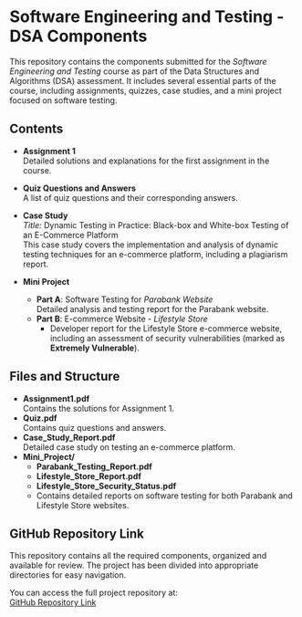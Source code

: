 # Software Engineering and Testing - DSA Components

This repository contains the components submitted for the *Software Engineering and Testing* course as part of the Data Structures and Algorithms (DSA) assessment. It includes several essential parts of the course, including assignments, quizzes, case studies, and a mini project focused on software testing.

## Contents

- **Assignment 1**  
  Detailed solutions and explanations for the first assignment in the course.

- **Quiz Questions and Answers**  
  A list of quiz questions and their corresponding answers.

- **Case Study**  
  *Title:* Dynamic Testing in Practice: Black-box and White-box Testing of an E-Commerce Platform  
  This case study covers the implementation and analysis of dynamic testing techniques for an e-commerce platform, including a plagiarism report.

- **Mini Project**  
  - **Part A**: Software Testing for *Parabank Website*  
    Detailed analysis and testing report for the Parabank website.
  - **Part B**: E-commerce Website - *Lifestyle Store*  
    - Developer report for the Lifestyle Store e-commerce website, including an assessment of security vulnerabilities (marked as **Extremely Vulnerable**).

## Files and Structure

- **Assignment1.pdf**  
  Contains the solutions for Assignment 1.
- **Quiz.pdf**  
  Contains quiz questions and answers.
- **Case_Study_Report.pdf**  
  Detailed case study on testing an e-commerce platform.
- **Mini_Project/**  
  - **Parabank_Testing_Report.pdf**  
  - **Lifestyle_Store_Report.pdf**  
  - **Lifestyle_Store_Security_Status.pdf**  
  - Contains detailed reports on software testing for both Parabank and Lifestyle Store websites.

## GitHub Repository Link

This repository contains all the required components, organized and available for review. The project has been divided into appropriate directories for easy navigation.  

You can access the full project repository at:  
[GitHub Repository Link](https://github.com/AmareshMuddebihal/Software-Engineering-and-Testing-Components)
